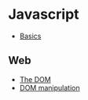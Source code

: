 # Javascript

- [Basics](js_basics.md)


## Web

- [The DOM](js_dom.md)
- [DOM manipulation](js_dom_manipulation.md)

